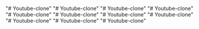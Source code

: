 "# Youtube-clone" 
"# Youtube-clone" 
"# Youtube-clone" 
"# Youtube-clone" 
"# Youtube-clone" 
"# Youtube-clone" 
"# Youtube-clone" 
"# Youtube-clone" 
"# Youtube-clone" 
"# Youtube-clone" 
"# Youtube-clone" 
